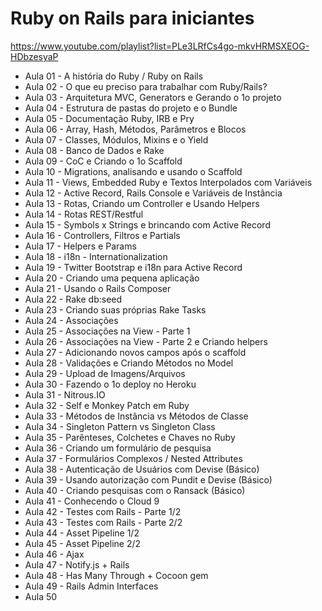 # Ruby on Rails para iniciantes

https://www.youtube.com/playlist?list=PLe3LRfCs4go-mkvHRMSXEOG-HDbzesyaP

- Aula 01 - A história do Ruby / Ruby on Rails
- Aula 02 - O que eu preciso para trabalhar com Ruby/Rails?
- Aula 03 - Arquitetura MVC, Generators e Gerando o 1o projeto
- Aula 04 - Estrutura de pastas do projeto e o Bundle
- Aula 05 - Documentação Ruby, IRB e Pry
- Aula 06 - Array, Hash, Métodos, Parâmetros e Blocos
- Aula 07 - Classes, Módulos, Mixins e o Yield
- Aula 08 - Banco de Dados e Rake   
- Aula 09 - CoC e Criando o 1o Scaffold
- Aula 10 - Migrations, analisando e usando o Scaffold
- Aula 11 - Views, Embedded Ruby e Textos Interpolados com Variáveis
- Aula 12 - Active Record, Rails Console e Variáveis de Instância
- Aula 13 - Rotas, Criando um Controller e Usando Helpers
- Aula 14 - Rotas REST/Restful
- Aula 15 - Symbols x Strings e brincando com Active Record
- Aula 16 - Controllers, Filtros e Partials
- Aula 17 - Helpers e Params
- Aula 18 - i18n - Internationalization
- Aula 19 - Twitter Bootstrap e i18n para Active Record
- Aula 20 - Criando uma pequena aplicação
- Aula 21 - Usando o Rails Composer
- Aula 22 - Rake db:seed
- Aula 23 - Criando suas próprias Rake Tasks
- Aula 24 - Associações
- Aula 25 - Associações na View - Parte 1
- Aula 26 - Associações na View - Parte 2 e Criando helpers
- Aula 27 - Adicionando novos campos após o scaffold
- Aula 28 - Validações e Criando Métodos no Model
- Aula 29 - Upload de Imagens/Arquivos
- Aula 30 - Fazendo o 1o deploy no Heroku
- Aula 31 - Nitrous.IO
- Aula 32 - Self e Monkey Patch em Ruby
- Aula 33 - Métodos de Instância vs Métodos de Classe
- Aula 34 - Singleton Pattern vs Singleton Class
- Aula 35 - Parênteses, Colchetes e Chaves no Ruby
- Aula 36 - Criando um formulário de pesquisa
- Aula 37 - Formulários Complexos / Nested Attributes
- Aula 38 - Autenticação de Usuários com Devise (Básico)
- Aula 39 - Usando autorização com Pundit e Devise (Básico)
- Aula 40 - Criando pesquisas com o Ransack (Básico)
- Aula 41 - Conhecendo o Cloud 9
- Aula 42 - Testes com Rails - Parte 1/2
- Aula 43 - Testes com Rails - Parte 2/2
- Aula 44 - Asset Pipeline 1/2
- Aula 45 - Asset Pipeline 2/2
- Aula 46 - Ajax
- Aula 47 - Notify.js + Rails
- Aula 48 - Has Many Through + Cocoon gem
- Aula 49 - Rails Admin Interfaces
- Aula 50